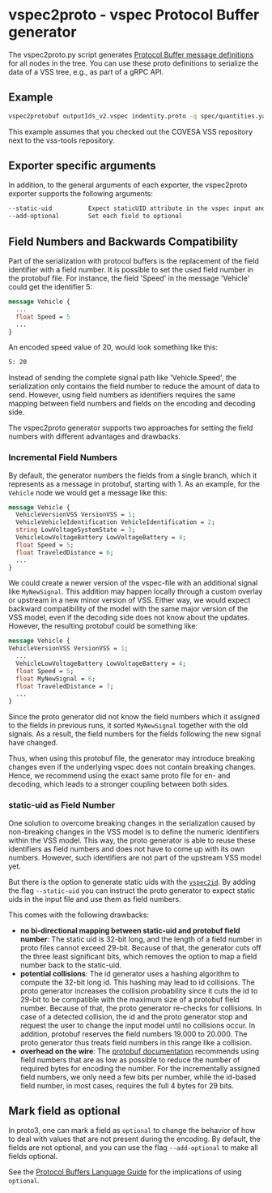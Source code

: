 # vspec2proto - vspec Protocol Buffer generator

The vspec2proto.py script generates [Protocol Buffer message definitions](https://protobuf.dev) for all nodes in the tree. You can use these proto definitions to serialize the data of a VSS tree, e.g., as part of a gRPC API.

## Example

```bash
vspec2protobuf outputIds_v2.vspec indentity.proto -q spec/quantities.yaml -u spec/units.yaml -e staticUID --static-uid --add-optional
```

This example assumes that you checked out the COVESA VSS repository next to the vss-tools repository.

## Exporter specific arguments

In addition, to the general arguments of each exporter, the vspec2proto exporter supports the following arguments:

```bash
--static-uid          Expect staticUID attribute in the vspec input and use it as field number.
--add-optional        Set each field to optional
```

## Field Numbers and Backwards Compatibility

Part of the serialization with protocol buffers is the replacement of the field identifier with a field number. It is possible to set the used field number in the protobuf file. For instance, the field 'Speed' in the message 'Vehicle' could get the identifier 5:

```proto
message Vehicle {
  ...
  float Speed = 5
  ...
}
```

An encoded speed value of 20, would look something like this:

```bash
5: 20
```

Instead of sending the complete signal path like 'Vehicle.Speed', the serialization only contains the field number to reduce the amount of data to send. However, using field numbers as identifiers requires the same mapping between field numbers and fields on the encoding and decoding side.

The vspec2proto generator supports two approaches for setting the field numbers with different advantages and drawbacks.

### Incremental Field Numbers

By default, the generator numbers the fields from a single branch, which it represents as a message in protobuf, starting with 1. As an example, for the  `Vehicle` node we would get a message like this:

```proto
message Vehicle {
  VehicleVersionVSS VersionVSS = 1;
  VehicleVehicleIdentification VehicleIdentification = 2;
  string LowVoltageSystemState = 3;
  VehicleLowVoltageBattery LowVoltageBattery = 4;
  float Speed = 5;
  float TraveledDistance = 6;
  ...
}
```

We could create a newer version of the vspec-file with an additional signal like `MyNewSignal`. This addition may happen locally through a custom overlay or upstream in a new minor version of VSS. Either way, we would expect backward compatibility of the model with the same major version of the VSS model, even if the decoding side does not know about the updates. However, the resulting protobuf could be something like:

```proto
message Vehicle {
VehicleVersionVSS VersionVSS = 1;
  ...
  VehicleLowVoltageBattery LowVoltageBattery = 4;
  float Speed = 5;
  float MyNewSignal = 6;
  float TraveledDistance = 7;
  ...
}
```

Since the proto generator did not know the field numbers which it assigned to the fields in previous runs, it sorted `MyNewSignal` together with the old signals. As a result, the field numbers for the fields following the new signal have changed.

Thus, when using this protobuf file, the generator may introduce breaking changes even if the underlying vspec does not contain breaking changes. Hence, we recommend using the exact same proto file for en- and decoding, which leads to a stronger coupling between both sides.

### static-uid as Field Number

One solution to overcome breaking changes in the serialization caused by non-breaking changes in the VSS model is to define the numeric identifiers within the VSS model. This way, the proto generator is able to reuse these identifiers as field numbers and does not have to come up with its own numbers. However, such identifiers are not part of the upstream VSS model yet.

But there is the option to generate static uids with the [`vspec2id`](./vspec2id.md).
By adding the flag `--static-uid` you can instruct the proto generator to expect static uids in the input file and use them as field numbers.

This comes with the following drawbacks:

* **no bi-directional mapping between static-uid and protobuf field number**: The static uid is 32-bit long, and the length of a field number in proto files cannot exceed 29-bit.
Because of that, the generator cuts off the three least significant bits, which removes the option to map a field number back to the static-uid.
* **potential collisions**: The id generator uses a hashing algorithm to compute the 32-bit long id. This hashing may lead to id collisions. The proto generator increases the collision probability since it cuts the id to 29-bit to be compatible with the maximum size of a protobuf field number.
Because of that, the proto generator re-checks for collisions. In case of a detected collision, the id and the proto generator stop and request the user to change the input model until no collisions occur.
In addition, protobuf reserves the field numbers 19.000 to 20.000. The proto generator thus treats field numbers in this range like a collision.
* **overhead on the wire**: The [protobuf documentation](https://protobuf.dev/programming-guides/proto3/#assigning) recommends using field numbers that are as low as possible to reduce the number of required bytes for encoding the number.
For the incrementally assigned field numbers, we only need a few bits per number, while the id-based field number, in most cases, requires the full 4 bytes for 29 bits.

## Mark field as optional

In proto3, one can mark a field as `optional` to change the behavior of how to deal with values that are not present during the encoding. By default, the fields are not optional, and you can use the flag `--add-optional` to make all fields optional.

See the [Protocol Buffers Language Guide](https://protobuf.dev/programming-guides/proto3/#field-labels) for the implications of using `optional`.
